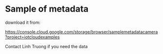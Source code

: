 # Sample of metadata

download it from:

https://console.cloud.google.com/storage/browser/samplemetadatacamera?project=iotcloudexamples

Contact Linh Truong if you need the data
